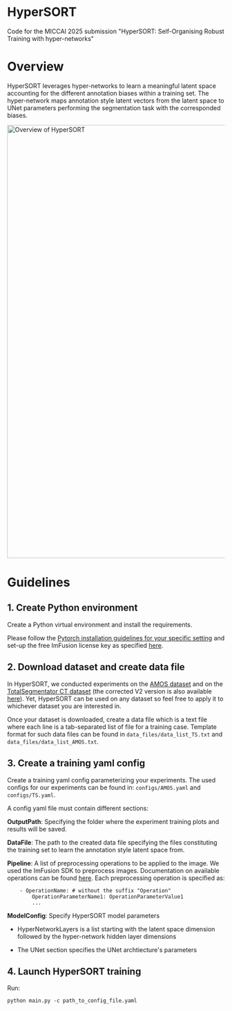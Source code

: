 # HyperSORT
Code for the MICCAI 2025 submission "HyperSORT: Self-Organising Robust Training with hyper-networks"

# Overview

HyperSORT leverages hyper-networks to learn a meaningful latent space accounting for the different annotation biases within a training set. The hyper-network maps annotation style latent vectors from the latent space to UNet parameters performing the segmentation task with the corresponded biases.

<!-- ![HyperSORT overview](images/Graphical_abstract.png "Overview of HyperSORT") -->
<img src="images/Graphical_abstract.png" alt="Overview of HyperSORT" width="1000"/>

# Guidelines

## 1. Create Python environment

Create a Python virtual environment and install the requirements.

Please follow the [Pytorch installation guidelines for your specific setting](https://pytorch.org/) and set-up the free ImFusion license key as specified [here](https://docs.imfusion.com/python/installing.html#license-activation).

## 2. Download dataset and create data file

In HyperSORT, we conducted experiments on the [AMOS dataset](https://zenodo.org/records/7262581) and on the [TotalSegmentator CT dataset](https://zenodo.org/records/6802614) (the corrected V2 version is also available [here](https://zenodo.org/records/8367088)). Yet, HyperSORT can be used on any dataset so feel free to apply it to whichever dataset you are interested in.

Once your dataset is downloaded, create a data file which is a text file where each line is a tab-separated list of file for a training case. Template format for such data files can be found in `data_files/data_list_TS.txt` and `data_files/data_list_AMOS.txt`.

## 3. Create a training yaml config

Create a training yaml config parameterizing your experiments. The used configs for our experiments can be found in: `configs/AMOS.yaml` and `configs/TS.yaml`.

A config yaml file must contain different sections:

**OutputPath**: Specifying the folder where the experiment training plots and results will be saved.

**DataFile**: The path to the created data file specifying the files constituting the training set to learn the annotation style latent space from.

**Pipeline**: A list of preprocessing operations to be applied to the image. We used the ImFusion SDK to preprocess images. Documentation on available operations can be found [here](https://docs.imfusion.com/python/ml_op_bindings.html). Each preprocessing operation is specified as:

```
    - OperationName: # without the suffix "Operation"
        OperationParameterName1: OperationParameterValue1
        ... 
```

**ModelConfig**: Specify HyperSORT model parameters
    
- HyperNetworkLayers is a list starting with the latent space dimension followed by the hyper-network hidden layer dimensions
    
- The UNet section specifies the UNet archtiecture's parameters

## 4. Launch HyperSORT training

Run:

`python main.py -c path_to_config_file.yaml`





